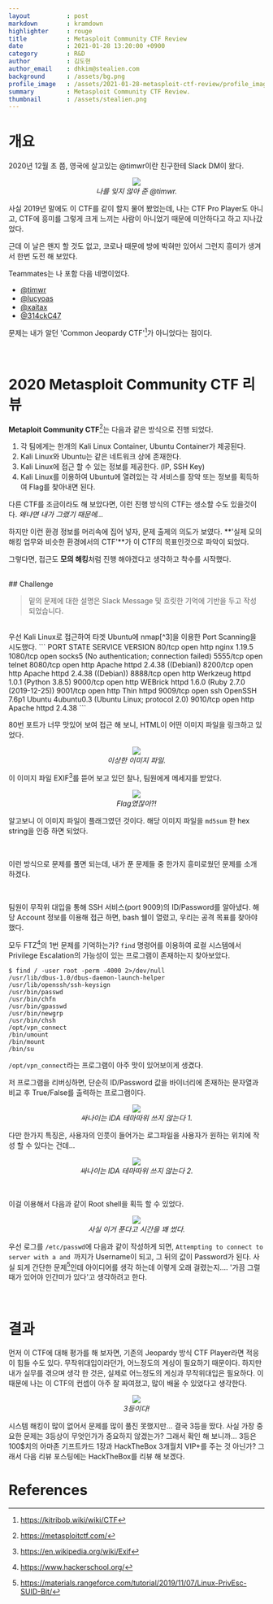 ```yaml
---
layout          : post
markdown        : kramdown
highlighter     : rouge
title           : Metasploit Community CTF Review
date            : 2021-01-28 13:20:00 +0900
category        : R&D
author          : 김도현
author_email    : dhkim@stealien.com
background      : /assets/bg.png
profile_image   : /assets/2021-01-28-metasploit-ctf-review/profile_image.jpg
summary         : Metasploit Community CTF Review.
thumbnail       : /assets/stealien.png
---
```

# 개요

2020년 12월 초 쯤, 영국에 살고있는 @timwr이란 친구한테 Slack DM이 왔다.

<p align="center">
    <img src="/assets/2021-01-28-metasploit-ctf-review/overview-1.png"><br>
    <i>나를 잊지 않아 준 @timwr.</i>
</p>

사실 2019년 말에도 이 CTF를 같이 할지 물어 봤었는데, 나는 CTF Pro Player도 아니고, CTF에 흥미를 그렇게 크게 느끼는 사람이 아니었기 때문에 미안하다고 하고 지나갔었다.

근데 이 날은 왠지 할 것도 없고, 코로나 때문에 방에 박혀만 있어서 그런지 흥미가 생겨서 한번 도전 해 보았다.

Teammates는 나 포함 다음 네명이었다.
- [@timwr](https://twitter.com/timwr)
- [@lucyoas](https://twitter.com/lucyoas)
- [@xaitax](https://twitter.com/xaitax)
- [@314ckC47](https://twitter.com/314ckC47)

문제는 내가 알던 'Common Jeopardy CTF'[^1]가 아니었다는 점이다.

<br>

# 2020 Metasploit Community CTF 리뷰

**Metaploit Community CTF**[^2]는 다음과 같은 방식으로 진행 되었다.

1. 각 팀에게는 한개의 Kali Linux Container, Ubuntu Container가 제공된다.
2. Kali Linux와 Ubuntu는 같은 네트워크 상에 존재한다.
3. Kali Linux에 접근 할 수 있는 정보를 제공한다. (IP, SSH Key)
4. Kali Linux를 이용하여 Ubuntu에 열려있는 각 서비스를 장악 또는 정보를 획득하여 Flag를 찾아내면 된다.

다른 CTF를 조금이라도 해 보았다면, 이런 진행 방식의 CTF는 생소할 수도 있을것이다. *왜냐면 내가 그랬기 때문에...*

하지만 이런 환경 정보를 머리속에 집어 넣자, 문제 출제의 의도가 보였다. **'실제 모의 해킹 업무와 비슷한 환경에서의 CTF'**가 이 CTF의 목표인것으로 파악이 되었다.

그렇다면, 접근도 **모의 해킹**처럼 진행 해야겠다고 생각하고 착수를 시작했다.

<br>
## Challenge

> 밑의 문제에 대한 설명은 Slack Message 및 흐릿한 기억에 기반을 두고 작성 되었습니다.

<br>
우선 Kali Linux로 접근하여 타겟 Ubuntu에 nmap[^3]을 이용한 Port Scanning을 시도했다.
```
PORT     STATE SERVICE VERSION
80/tcp   open  http    nginx 1.19.5
1080/tcp open  socks5  (No authentication; connection failed)
5555/tcp open  telnet
8080/tcp open  http    Apache httpd 2.4.38 ((Debian))
8200/tcp open  http    Apache httpd 2.4.38 ((Debian))
8888/tcp open  http    Werkzeug httpd 1.0.1 (Python 3.8.5)
9000/tcp open  http    WEBrick httpd 1.6.0 (Ruby 2.7.0 (2019-12-25))
9001/tcp open  http    Thin httpd
9009/tcp open  ssh     OpenSSH 7.6p1 Ubuntu 4ubuntu0.3 (Ubuntu Linux; protocol 2.0)
9010/tcp open  http    Apache httpd 2.4.38
```

<br>

80번 포트가 너무 맛있어 보여 접근 해 보니, HTML이 어떤 이미지 파일을 링크하고 있었다.

<p align="center">
    <img src="/assets/2021-01-28-metasploit-ctf-review/challenge-1.png"><br>
    <i>이상한 이미지 파일.</i>
</p>

이 이미지 파일 EXIF[^4]를 뜯어 보고 있던 찰나, 팀원에게 메세지를 받았다.

<p align="center">
    <img src="/assets/2021-01-28-metasploit-ctf-review/challenge-2.png"><br>
    <i>Flag였잖아?!</i>
</p>

알고보니 이 이미지 파일이 플래그였던 것이다. 해당 이미지 파일을 `md5sum` 한 hex string을 인증 하면 되었다.

<br>

이런 방식으로 문제를 풀면 되는데, 내가 푼 문제들 중 한가지 흥미로웠던 문제를 소개 하겠다.

<br>

팀원이 무작위 대입을 통해 SSH 서비스(port 9009)의 ID/Password를 알아냈다. 해당 Account 정보를 이용해 접근 하면, bash 쉘이 열렸고, 우리는 공격 목표를 찾아야 했다.

모두 FTZ[^5]의 1번 문제를 기억하는가? `find` 명령어를 이용하여 로컬 시스템에서 Privilege Escalation의 가능성이 있는 프로그램이 존재하는지 찾아보았다.

```
$ find / -user root -perm -4000 2>/dev/null
/usr/lib/dbus-1.0/dbus-daemon-launch-helper
/usr/lib/openssh/ssh-keysign
/usr/bin/passwd
/usr/bin/chfn
/usr/bin/gpasswd
/usr/bin/newgrp
/usr/bin/chsh
/opt/vpn_connect
/bin/umount
/bin/mount
/bin/su
```

`/opt/vpn_connect`라는 프로그램이 아주 맛이 있어보이게 생겼다.

저 프로그램을 리버싱하면, 단순히 ID/Password 값을 바이너리에 존재하는 문자열과 비교 후 True/False를 출력하는 프로그램이다.

<p align="center">
    <img src="/assets/2021-01-28-metasploit-ctf-review/challenge-3.png"><br>
    <i>싸나이는 IDA 테마따위 쓰지 않는다 1.</i>
</p>

다만 한가지 특징은, 사용자의 인풋이 들어가는 로그파일을 사용자가 원하는 위치에 작성 할 수 있다는 건데...

<p align="center">
    <img src="/assets/2021-01-28-metasploit-ctf-review/challenge-4.png"><br>
    <i>싸나이는 IDA 테마따위 쓰지 않는다 2.</i>
</p>
<br>

이걸 이용해서 다음과 같이 Root shell을 획득 할 수 있었다.

<p align="center">
    <img src="/assets/2021-01-28-metasploit-ctf-review/challenge-5.png"><br>
    <i>사실 이거 푼다고 시간을 꽤 썼다.</i>
</p>

우선 로그를 `/etc/passwd`에 다음과 같이 작성하게 되면, `Attempting to connect to server with a and `까지가 Username이 되고, 그 뒤의 값이 Password가 된다. 사실 되게 간단한 문제[^6]인데 아이디어를 생각 하는데 이렇게 오래 걸렸는지.... '가끔 그럴때가 있어야 인간미가 있다'고 생각하려고 한다.

<br>

# 결과

먼저 이 CTF에 대해 평가를 해 보자면, 기존의 Jeopardy 방식 CTF Player라면 적응이 힘들 수도 있다. 무작위대입이라던가, 어느정도의 게싱이 필요하기 때문이다. 하지만 내가 실무를 겪으며 생각 한 것은, 실제로 어느정도의 게싱과 무작위대입은 필요하다. 이 때문에 나는 이 CTF의 컨셉이 아주 잘 짜여졌고, 많이 배울 수 있었다고 생각한다.

<p align="center">
    <img src="/assets/2021-01-28-metasploit-ctf-review/result-1.png"><br>
    <i>3등이다!</i>
</p>
시스템 해킹이 많이 없어서 문제를 많이 풀진 못했지만... 결국 3등을 땄다. 사실 가장 중요한 문제는 3등상이 무엇인가가 중요하지 않겠는가? 그래서 확인 해 보니까... 3등은 100$치의 아마존 기프트카드 1장과 HackTheBox 3개월치 VIP+를 주는 것 아닌가? 그래서 다음 리뷰 포스팅에는 HackTheBox를 리뷰 해 보겠다.

<br>

# References
[^1]: https://kitribob.wiki/wiki/CTF
[^2]: https://metasploitctf.com/
[^3]: https://nmap.org/
[^4]: https://en.wikipedia.org/wiki/Exif
[^5]: https://www.hackerschool.org/
[^6]: https://materials.rangeforce.com/tutorial/2019/11/07/Linux-PrivEsc-SUID-Bit/